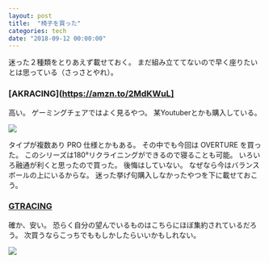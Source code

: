 ```yaml
---
layout: post
title:  "椅子を買った"
categories: tech
date: "2018-09-12 00:00:00"
---
```


迷った２種類をとりあえず載せておく。
まだ組み立ててないので早く座りたいとは思っている（さっさとやれ）。

### [AKRACING](https://amzn.to/2MdKWuL]

高い。
ゲーミングチェアではよく見るやつ。
某Youtuberとかも購入している。

<a href="https://www.amazon.co.jp/gp/product/B07CBPDMCC/ref=as_li_ss_il?ie=UTF8&th=1&linkCode=li3&tag=infirmaria112-22&linkId=85454cab093981bf2aa72f0faaafea85&language=ja_JP" target="_blank"><img border="0" src="//ws-fe.amazon-adsystem.com/widgets/q?_encoding=UTF8&ASIN=B07CBPDMCC&Format=_SL250_&ID=AsinImage&MarketPlace=JP&ServiceVersion=20070822&WS=1&tag=infirmaria112-22&language=ja_JP" ></a><img src="https://ir-jp.amazon-adsystem.com/e/ir?t=infirmaria112-22&language=ja_JP&l=li3&o=9&a=B07CBPDMCC" width="1" height="1" border="0" alt="" style="border:none !important; margin:0px !important;" />

タイプが複数あり PRO 仕様とかもある。
その中でも今回は OVERTURE を買った。
このシリーズは180°リクライニングができるので寝ることも可能。
いろいろ融通が利くと思ったので買った。
後悔はしていない。
なぜなら今はバランスボールの上にいるからな。
迷った挙げ句購入しなかったやつを下に載せておこう。

### [GTRACING](https://amzn.to/2CzqyVx)

確か、安い。
恐らく自分の望んでいるものはこちらにほぼ集約されているだろう。
次買うならこっちでももしかしたらいいかもしれない。

<a href="https://www.amazon.co.jp/GTRACING-%E3%82%B2%E3%83%BC%E3%83%9F%E3%83%B3%E3%82%B0%E3%83%81%E3%82%A7%E3%82%A2-%E3%82%AA%E3%83%95%E3%82%A3%E3%82%B9%E3%83%81%E3%82%A7%E3%82%A2-%E3%82%B2%E3%83%BC%E3%83%A0%E7%94%A8%E3%83%81%E3%82%A7%E3%82%A2-%E3%83%A9%E3%83%B3%E3%83%90%E3%83%BC%E3%82%B5%E3%83%9D%E3%83%BC%E3%83%88/dp/B075RY7MCL/ref=as_li_ss_il?ie=UTF8&qid=1536504580&sr=8-7&keywords=%E3%82%B2%E3%83%BC%E3%83%9F%E3%83%B3%E3%82%B0%E3%83%81%E3%82%A7%E3%82%A2&linkCode=li3&tag=infirmaria112-22&linkId=59eecbc61a85a7e8ab62f6e1c04314d6&language=ja_JP" target="_blank"><img border="0" src="//ws-fe.amazon-adsystem.com/widgets/q?_encoding=UTF8&ASIN=B075RY7MCL&Format=_SL250_&ID=AsinImage&MarketPlace=JP&ServiceVersion=20070822&WS=1&tag=infirmaria112-22&language=ja_JP" ></a><img src="https://ir-jp.amazon-adsystem.com/e/ir?t=infirmaria112-22&language=ja_JP&l=li3&o=9&a=B075RY7MCL" width="1" height="1" border="0" alt="" style="border:none !important; margin:0px !important;" />
